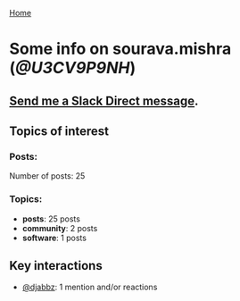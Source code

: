 [Home](https://kelu124.github.io/echommunity/)

# Some info on __sourava.mishra__ (_@U3CV9P9NH_)


## [Send me a Slack Direct message](https://echopen.slack.com/messages/@sourava.mishra/).

## Topics of interest

### Posts: 

Number of posts: 25

### Topics:

* __posts__: 25 posts
* __community__: 2 posts
* __software__: 1 posts

## Key interactions 

* [@djabbz](./U2PFHNN3C.md): 1 mention and/or reactions

